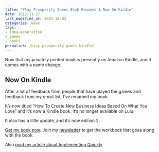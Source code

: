 ```yaml
---
title: "Play Prosperity Games Book Renamed & Now On Kindle"
date: 2012-11-27
last_modified_at: 2023-10-03
categories: News
tags: 
- idea-generation
- games
- books
permalink: /play-prosperity-games-kindle/
---
```

Now that my privately printed book is presently on Amazon Kindle, and it comes with a name change.
<!--more-->
## Now On Kindle
After a lot of feedback from people that have played the games and feedback from my email list, I’ve renamed my book.

It’s now titled “How To Create New Business Ideas Based On What You Love” and it’s now a Kindle book. It’s no longer available on Lulu.

It also has a little update, and it’s now edition 2.

[Get my book now](https://amzn.to/3oZlRrW). Join my [newsletter](https://christophersherrod.com/newsletter/) to get the workbook that goes along with the book.

Also [read my article about Implementing Quickly](https://christophersherrod.com/implement-quickly)